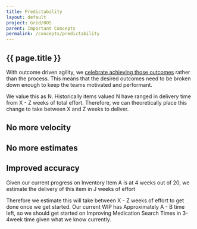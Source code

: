 ```yaml
---
title: Predictability
layout: default
project: Grid/OOS
parent: Important Concepts
permalink: /concepts/predictability
---
```


## {{ page.title }}

With outcome driven agility, we [celebrate achieving those outcomes](/GridOS/concepts/accomplishments) rather than the process. This means that the desired outcomes need to be broken down enough to keep the teams motivated and performant.

We value this as N. Historically items valued N have ranged in delivery time from X - Z weeks of total effort. Therefore, we can theoretically place this change to take between X and Z weeks to deliver.

## No more velocity

## No more estimates

## Improved accuracy

Given our current progress on Inventory Item A is at 4 weeks out of 20, we estimate the delivery of this item in J weeks of effort

Therefore we estimate this will take between X - Z weeks of effort to get done once we get started. Our current WIP has Approximately A - B time left, so we should get started on Improving Medication Search Times in 3-4week time given what we know currently.
